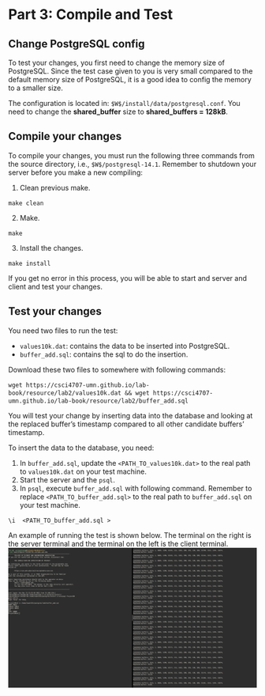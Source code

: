 # Part 3: Compile and Test

## Change PostgreSQL config
To test your changes, you first need to change the memory size of PostgreSQL. Since the test case given to you is very small compared to the default memory size of PostgreSQL, it is a good idea to config the memory to a smaller size. 

The configuration is located in: `$W$/install/data/postgresql.conf`. You need to change the **shared_buffer** size to **shared_buffers = 128kB**.

## Compile your changes
To compile your changes, you must run the following three commands from the source directory, i.e., `$W$/postgresql-14.1`. Remember to shutdown your server before you make a new compiling:

1. Clean previous make.

<pre><code>make clean</code></pre>

2. Make.

<pre><code>make</code></pre>

3. Install the changes. 
   
<pre><code>make install</code></pre>

If you get no error in this process, you will be able to start and server and client and test your changes. 

## Test your changes
You need two files to run the test:
- `values10k.dat`: contains the data to be inserted into PostgreSQL.
- `buffer_add.sql`: contains the sql to do the insertion.

Download these two files to somewhere with following commands:
<pre><code>wget https://csci4707-umn.github.io/lab-book/resource/lab2/values10k.dat && wget https://csci4707-umn.github.io/lab-book/resource/lab2/buffer_add.sql</code></pre>

You will test your change by inserting data into the database and looking at the replaced buffer’s timestamp compared to all other candidate buffers’ timestamp. 

To insert the data to the database, you need:
1. In `buffer_add.sql`, update the `<PATH_TO_values10k.dat>` to the real path to `values10k.dat` on your test machine. 
2. Start the server and the `psql`.
3. In `psql`, execute `buffer_add.sql` with following command. Remember to replace `<PATH_TO_buffer_add.sql>` to the real path to `buffer_add.sql` on your test machine. 
<pre><code>\i  &#60;PATH_TO_buffer_add.sql &#62;</code></pre>

An example of running the test is shown below. The terminal on the right is the server terminal and the terminal on the left is the client terminal. 
![mru-test](./figure/mru-test.png)